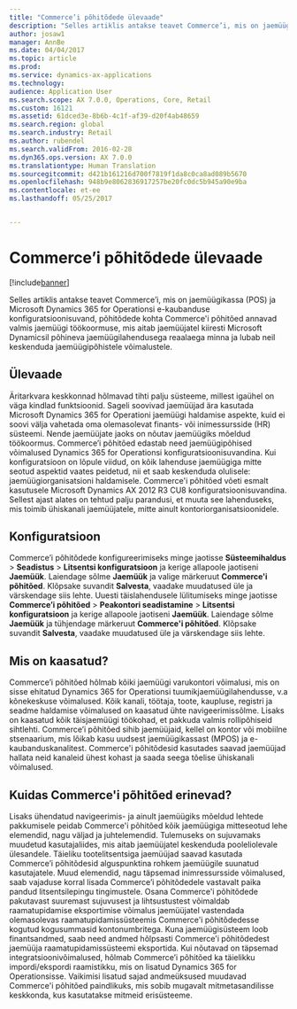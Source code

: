 ```yaml
---
title: "Commerce’i põhitõdede ülevaade"
description: "Selles artiklis antakse teavet Commerce’i, mis on jaemüügikassa (POS) ja Microsoft Dynamics 365 for Operationsi e-kaubanduse konfiguratsioonisuvand, põhitõdede kohta Commerce&quot;i põhitõed annavad valmis jaemüügi töökoormuse, mis aitab jaemüüjatel kiiresti Microsoft Dynamicsil põhineva jaemüügilahendusega reaalaega minna ja lubab neil keskenduda jaemüügipõhistele võimalustele."
author: josaw1
manager: AnnBe
ms.date: 04/04/2017
ms.topic: article
ms.prod: 
ms.service: dynamics-ax-applications
ms.technology: 
audience: Application User
ms.search.scope: AX 7.0.0, Operations, Core, Retail
ms.custom: 16121
ms.assetid: 61dced3e-8b6b-4c1f-af39-d20f4ab48659
ms.search.region: global
ms.search.industry: Retail
ms.author: rubendel
ms.search.validFrom: 2016-02-28
ms.dyn365.ops.version: AX 7.0.0
ms.translationtype: Human Translation
ms.sourcegitcommit: d421b161216d700f7819f1da8c0ca8ad089b5670
ms.openlocfilehash: 948b9e8062836917257be20fc0dc5b945a90e9ba
ms.contentlocale: et-ee
ms.lasthandoff: 05/25/2017


---
```


# <a name="commerce-essentials-overview"></a>Commerce’i põhitõdede ülevaade

[!include[banner](includes/banner.md)]


Selles artiklis antakse teavet Commerce’i, mis on jaemüügikassa (POS) ja Microsoft Dynamics 365 for Operationsi e-kaubanduse konfiguratsioonisuvand, põhitõdede kohta Commerce'i põhitõed annavad valmis jaemüügi töökoormuse, mis aitab jaemüüjatel kiiresti Microsoft Dynamicsil põhineva jaemüügilahendusega reaalaega minna ja lubab neil keskenduda jaemüügipõhistele võimalustele. 

<a name="overview"></a>Ülevaade
--------

Äritarkvara keskkonnad hõlmavad tihti palju süsteeme, millest igaühel on väga kindlad funktsioonid. Sageli soovivad jaemüüjad ära kasutada Microsoft Dynamics 365 for Operationi jaemüügi haldamise aspekte, kuid ei soovi välja vahetada oma olemasolevat finants- või inimessursside (HR) süsteemi. Nende jaemüüjate jaoks on nõutav jaemüügiks mõeldud töökoormus. Commerce’i põhitõed edastab need jaemüügipõhised võimalused Dynamics 365 for Operationsi konfiguratsioonisuvandina. Kui konfiguratsioon on lõpule viidud, on kõik lahenduse jaemüügiga mitte seotud aspektid vaates peidetud, nii et saab keskenduda olulisele: jaemüügiorganisatsioni haldamisele. Commerce'i põhitõed võeti esmalt kasutusele Microsoft Dynamics AX 2012 R3 CU8 konfiguratsioonisuvandina. Sellest ajast alates on tehtud palju parandusi, et muuta see lahenduseks, mis toimib ühiskanali jaemüüjatele, mitte ainult kontoriorganisatsioonidele.

## <a name="configuration"></a>Konfiguratsioon
Commerce’i põhitõdede konfigureerimiseks minge jaotisse **Süsteemihaldus** &gt; **Seadistus** &gt; **Litsentsi konfiguratsioon** ja kerige allapoole jaotiseni **Jaemüük**. Laiendage sõlme **Jaemüük** ja valige märkeruut **Commerce'i põhitõed**. Klõpsake suvandit **Salvesta**, vaadake muudatused üle ja värskendage siis lehte. Uuesti täislahendusele lülitumiseks minge jaotisse **Commerce’i põhitõed** &gt; **Peakontori seadistamine** &gt; **Litsentsi konfiguratsioon** ja kerige allapoole jaotiseni **Jaemüük**. Laiendage sõlme **Jaemüük** ja tühjendage märkeruut **Commerce'i põhitõed**. Klõpsake suvandit **Salvesta**, vaadake muudatused üle ja värskendage siis lehte.

## <a name="what-is-included"></a>Mis on kaasatud?
Commerce’i põhitõed hõlmab kõiki jaemüügi varukontori võimalusi, mis on sisse ehitatud Dynamics 365 for Operationsi tuumikjaemüügilahendusse, v.a kõnekeskuse võimalused. Kõik kanali, töötaja, toote, kaupluse, registri ja seadme haldamise võimalused on kaasatud ühte navigeerimissõlme. Lisaks on kaasatud kõik täisjaemüügi töökohad, et pakkuda valmis rollipõhiseid sihtlehti. Commerce’i põhitõed sihib jaemüüjaid, kellel on kontor või mobiilne stsenaarium, mis lõikab kasu uudsest jaemüügikassast (MPOS) ja e-kaubanduskanalitest. Commerce'i põhitõdesid kasutades saavad jaemüüjad hallata neid kanaleid ühest kohast ja saada seega tõelise ühiskanali võimalused.

## <a name="how-is-commerce-essentials-different"></a>Kuidas Commerce'i põhitõed erinevad?
Lisaks ühendatud navigeerimis- ja ainult jaemüügiks mõeldud lehtede pakkumisele peidab Commerce'i põhitõed kõik jaemüügiga mitteseotud lehe elemendid, nagu väljad ja juhtelemendid. Tulemuseks on sujuvamaks muudetud kasutajaliides, mis aitab jaemüüjatel keskenduda pooleliolevale ülesandele. Täieliku tootelitsentsiga jaemüüjad saavad kasutada Commerce’i põhitõdesid alguspunktina rohkem jaemüügile suunatud kasutajatele. Muud elemendid, nagu täpsemad inimressursside võimalused, saab vajaduse korral lisada Commerce’i põhitõdedele vastavalt paika pandud litsentsilepingu tingimustele. Osana Commerce'i põhitõdede pakutavast suuremast sujuvusest ja lihtsustustest võimaldab raamatupidamise eksportimise võimalus jaemüüjatel vastendada olemasolevas raamatupidamissüsteemis Commerce'i põhitõdedesse kogutud kogusummasid kontonumbritega. Kuna jaemüügisüsteem loob finantsandmed, saab need andmed hõlpsasti Commerce'i põhitõdedest jaemüüja raamatupidamissüsteemi eksportida. Kui nõutavad on täpsemad integratsioonivõimalused, hõlmab Commerce’i põhitõed ka täielikku impordi/ekspordi raamistikku, mis on lisatud Dynamics 365 for Operationsisse. Vaikimisi lisatud sajad andmeüksused muudavad Commerce'i põhitõed paindlikuks, mis sobib mugavalt mitmetasandilisse keskkonda, kus kasutatakse mitmeid erisüsteeme.




